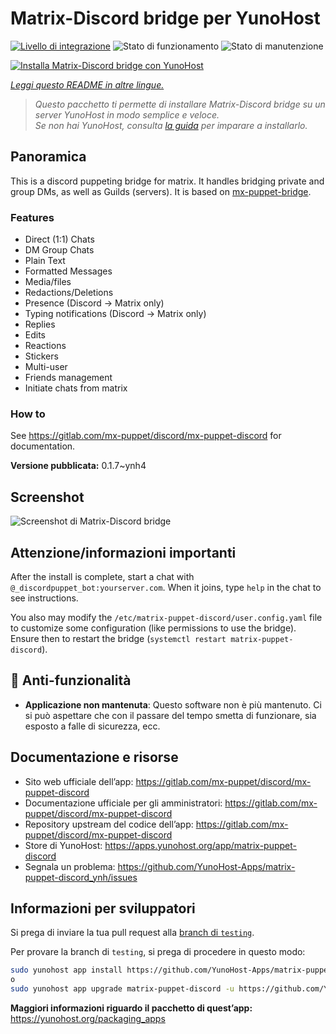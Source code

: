 <!--
N.B.: Questo README è stato automaticamente generato da <https://github.com/YunoHost/apps/tree/master/tools/readme_generator>
NON DEVE essere modificato manualmente.
-->

# Matrix-Discord bridge per YunoHost

[![Livello di integrazione](https://dash.yunohost.org/integration/matrix-puppet-discord.svg)](https://dash.yunohost.org/appci/app/matrix-puppet-discord) ![Stato di funzionamento](https://ci-apps.yunohost.org/ci/badges/matrix-puppet-discord.status.svg) ![Stato di manutenzione](https://ci-apps.yunohost.org/ci/badges/matrix-puppet-discord.maintain.svg)

[![Installa Matrix-Discord bridge con YunoHost](https://install-app.yunohost.org/install-with-yunohost.svg)](https://install-app.yunohost.org/?app=matrix-puppet-discord)

*[Leggi questo README in altre lingue.](./ALL_README.md)*

> *Questo pacchetto ti permette di installare Matrix-Discord bridge su un server YunoHost in modo semplice e veloce.*  
> *Se non hai YunoHost, consulta [la guida](https://yunohost.org/install) per imparare a installarlo.*

## Panoramica

This is a discord puppeting bridge for matrix. It handles bridging private and group DMs, as well as Guilds (servers). It is based on [mx-puppet-bridge](https://gitlab.com/mx-puppet/mx-puppet-bridge).

### Features

- Direct (1:1) Chats
- DM Group Chats
- Plain Text
- Formatted Messages
- Media/files
- Redactions/Deletions
- Presence (Discord → Matrix only)
- Typing notifications (Discord → Matrix only)
- Replies
- Edits
- Reactions
- Stickers
- Multi-user
- Friends management
- Initiate chats from matrix

### How to

See <https://gitlab.com/mx-puppet/discord/mx-puppet-discord> for documentation.


**Versione pubblicata:** 0.1.7~ynh4

## Screenshot

![Screenshot di Matrix-Discord bridge](./doc/screenshots/example.jpg)

## Attenzione/informazioni importanti

After the install is complete, start a chat with `@_discordpuppet_bot:yourserver.com`. When it joins, type `help` in the chat to see instructions.

You also may modify the `/etc/matrix-puppet-discord/user.config.yaml` file to customize some configuration (like permissions to use the bridge). Ensure then to restart the bridge (`systemctl restart matrix-puppet-discord`).

## :red_circle: Anti-funzionalità

- **Applicazione non mantenuta**: Questo software non è più mantenuto. Ci si può aspettare che con il passare del tempo smetta di funzionare, sia esposto a falle di sicurezza, ecc.

## Documentazione e risorse

- Sito web ufficiale dell’app: <https://gitlab.com/mx-puppet/discord/mx-puppet-discord>
- Documentazione ufficiale per gli amministratori: <https://gitlab.com/mx-puppet/discord/mx-puppet-discord>
- Repository upstream del codice dell’app: <https://gitlab.com/mx-puppet/discord/mx-puppet-discord>
- Store di YunoHost: <https://apps.yunohost.org/app/matrix-puppet-discord>
- Segnala un problema: <https://github.com/YunoHost-Apps/matrix-puppet-discord_ynh/issues>

## Informazioni per sviluppatori

Si prega di inviare la tua pull request alla [branch di `testing`](https://github.com/YunoHost-Apps/matrix-puppet-discord_ynh/tree/testing).

Per provare la branch di `testing`, si prega di procedere in questo modo:

```bash
sudo yunohost app install https://github.com/YunoHost-Apps/matrix-puppet-discord_ynh/tree/testing --debug
o
sudo yunohost app upgrade matrix-puppet-discord -u https://github.com/YunoHost-Apps/matrix-puppet-discord_ynh/tree/testing --debug
```

**Maggiori informazioni riguardo il pacchetto di quest’app:** <https://yunohost.org/packaging_apps>
